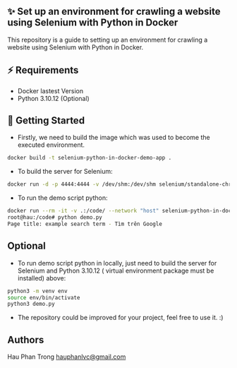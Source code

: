 ## ✨ Set up an environment for crawling a website using Selenium with Python in Docker

This repository is a guide to setting up an environment for crawling a website using Selenium with Python in Docker.

## ⚡️ Requirements

- Docker lastest Version
- Python 3.10.12 (Optional)

## 🚀 Getting Started

- Firstly, we need to build the image which was used to become the executed environment.

```bash
docker build -t selenium-python-in-docker-demo-app .
```

- To build the server for Selenium:

```bash
docker run -d -p 4444:4444 -v /dev/shm:/dev/shm selenium/standalone-chrome
```

- To run the demo script python:

```bash
docker run --rm -it -v .:/code/ --network "host" selenium-python-in-docker-demo-app bash
root@hau:/code# python demo.py
Page title: example search term - Tìm trên Google
```

## Optional

- To run demo script python in locally, just need to build the server for Selenium and Python 3.10.12 ( virtual environment package must be installed) above:

```bash
python3 -m venv env
source env/bin/activate
python3 demo.py
```

- The repository could be improved for your project, feel free to use it. :)

## Authors

Hau Phan Trong
hauphanlvc@gmail.com
